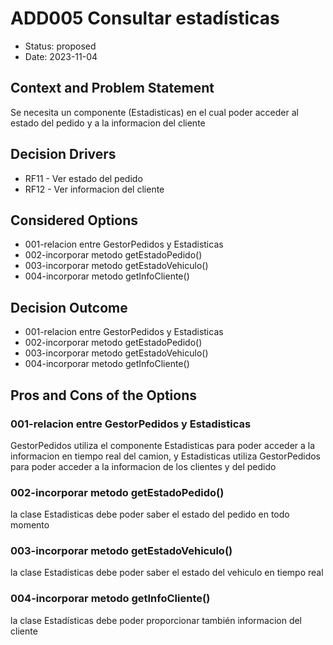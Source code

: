 # ADD005 Consultar estadísticas

* Status: proposed
* Date: 2023-11-04

## Context and Problem Statement

Se necesita un componente (Estadisticas) en el cual poder acceder al estado del pedido y a la informacion del cliente

## Decision Drivers

* RF11 - Ver estado del pedido
* RF12 - Ver informacion del cliente

## Considered Options

* 001-relacion entre GestorPedidos y Estadisticas
* 002-incorporar metodo getEstadoPedido()
* 003-incorporar metodo getEstadoVehiculo()
* 004-incorporar metodo getInfoCliente()

## Decision Outcome

* 001-relacion entre GestorPedidos y Estadisticas
* 002-incorporar metodo getEstadoPedido()
* 003-incorporar metodo getEstadoVehiculo()
* 004-incorporar metodo getInfoCliente()


## Pros and Cons of the Options

### 001-relacion entre GestorPedidos y Estadisticas

GestorPedidos utiliza el componente Estadisticas para poder acceder a la informacion en tiempo real del camion, y Estadisticas utiliza GestorPedidos para poder acceder a la informacion de los clientes y del pedido

### 002-incorporar metodo getEstadoPedido()

la clase Estadisticas debe poder saber el estado del pedido en todo momento

### 003-incorporar metodo getEstadoVehiculo()

la clase Estadisticas debe poder saber el estado del vehiculo en tiempo real

### 004-incorporar metodo getInfoCliente()

la clase Estadísticas debe poder proporcionar también informacion del cliente

